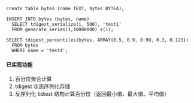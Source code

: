 ```
create table bytes (name TEXT, bytes BYTEA);

INSERT INTO bytes (bytes, name)
  SELECT tdigest_serialize(i, 500), 'test1'
  FROM generate_series(1,10000000) s(i);

SELECT tdigest_percentiles(bytes, ARRAY[0.5, 0.9, 0.99, 0.3, 0.123])
  FROM bytes
  WHERE name = 'test4';
```

#### 已实现功能
1. 百分位聚合计算
2. tdigest 状态序列化存储
3. 反序列化 tidiest 结构计算百分位（返回最小值、最大值、平均值）